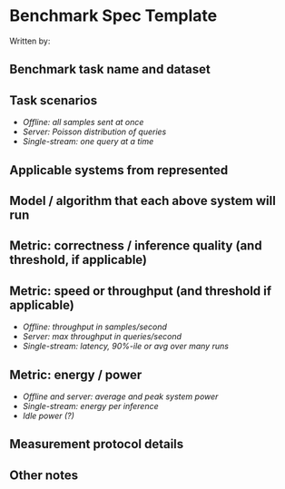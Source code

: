 # Benchmark Spec Template

Written by: 

## Benchmark task name and dataset


## Task scenarios
- _Offline: all samples sent at once_
- _Server: Poisson distribution of queries_
- _Single-stream: one query at a time_

## Applicable systems from represented

## Model / algorithm that each above system will run

## Metric: correctness / inference quality (and threshold, if applicable)

## Metric: speed or throughput (and threshold if applicable)
- _Offline: throughput in samples/second_
- _Server: max throughput in queries/second_
- _Single-stream: latency, 90%-ile or avg over many runs_

## Metric: energy / power
- _Offline and server: average and peak system power_
- _Single-stream: energy per inference_
- _Idle power (?)_

## Measurement protocol details

## Other notes
